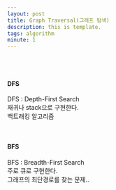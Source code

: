 ```yaml
---
layout: post
title: Graph Traversal(그래프 탐색)
description: this is template.
tags: algorithm
minute: 1
---
```


<br>
<br>

#### DFS


DFS : Depth-First Search  
재귀나 stack으로 구현한다.  
백트래킹 알고리즘

<br>

#### BFS


BFS : Breadth-First Search  
주로 큐로 구현한다.  
그래프의 최단경로를 찾는 문제..
